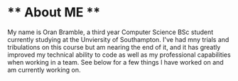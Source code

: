 # ** About ME **

My name is Oran Bramble, a third year Computer Science BSc student currently studying at the Unviersity of Southampton. I've had mny trials and tribulations on this course but am nearing the end of it, and it has greatly improved my technical ability to code as well as my professional capabilities when working in a team. See below for a few things I have worked on and am currently working on.



